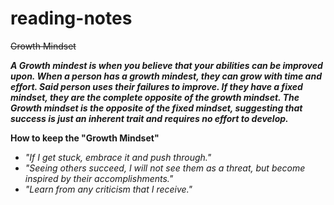 # reading-notes
~~Growth Mindset~~

*__A Growth mindest is when you believe that your abilities can be improved upon. When a person has a growth mindest, they can grow with time and effort. Said person uses their failures to improve. If they have a fixed mindset, they are the complete opposite of the growth mindset. The Growth mindset is the opposite of the fixed mindset, suggesting that success is just an inherent trait and requires no effort to develop.__*


**How to keep the "Growth Mindset"**

  - *"If I get stuck, embrace it and push through."*
  - *"Seeing others succeed, I will not see them as a threat, but become inspired by their accomplishments."*
  - *"Learn from any criticism that I receive."*
